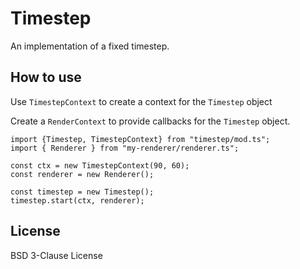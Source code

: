 # Timestep

An implementation of a fixed timestep.

## How to use

Use `TimestepContext` to create a context for the `Timestep` object

Create a `RenderContext` to provide callbacks for the `Timestep` object.

```
import {Timestep, TimestepContext} from "timestep/mod.ts";
import { Renderer } from "my-renderer/renderer.ts";

const ctx = new TimestepContext(90, 60);
const renderer = new Renderer();

const timestep = new Timestep();
timestep.start(ctx, renderer);
```

## License

BSD 3-Clause License
